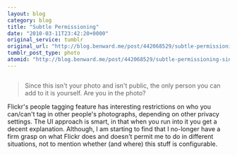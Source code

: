 ```yaml
---
layout: blog
category: blog
title: "Subtle Permissioning"
date: "2010-03-11T23:42:20+0000"
original_service: tumblr
original_url: "http://blog.benward.me/post/442068529/subtle-permissioning-since-this-isnt-your"
tumblr_post_type: photo
atomid: "http://blog.benward.me/post/442068529/subtle-permissioning-since-this-isnt-your"
---
```

<figure class="photo">
  <img src="http://benward.me/res/tumblr/media/442068529/0.png" alt="">
</figure>

> Since this isn't your photo and isn't public, the only person you can add to it is yourself. Are you in the photo?

Flickr's people tagging feature has interesting restrictions on who you can/can't tag in other people's photographs, depending on other privacy settings. The UI approach is smart, in that when you run into it you get a decent explanation. Although, I am starting to find that I no-longer have a firm grasp on what Flickr does and doesn't permit me to do in different situations, not to mention whether (and where) this stuff is configurable.